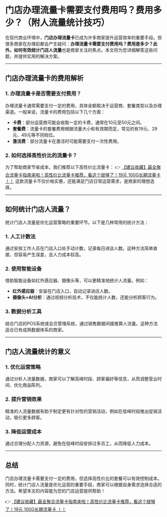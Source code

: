 # 门店办理流量卡需要支付费用吗？费用多少？（附人流量统计技巧）

在现代商业环境中，**门店办理流量卡**已成为许多商家提升运营效率的重要手段。但很多商家在办理前都会产生疑问：**办理流量卡需要支付费用吗？费用是多少？**此外，如何有效统计**门店人流量**也是商家关注的焦点。本文将为您详细解答这些问题，并提供实用的解决方案。

---

## 门店办理流量卡的费用解析

### 1. 办理流量卡是否需要支付费用？
办理流量卡通常需要支付一定的费用，具体金额取决于运营商、套餐类型以及办理渠道。一般来说，流量卡的费用包括以下几个方面：
- **卡费**：部分运营商可能会收取一定的卡费，通常在10元至50元之间。
- **套餐费**：流量卡的套餐费用根据流量大小和有效期而定，常见的有19元、29元、49元等不同档位。
- **激活费**：部分流量卡在激活时可能需要支付一次性费用。

### 2. 如何选择高性价比的流量卡？
为了帮助商家节省成本，我们推荐以下高性价比流量卡：
👉 [【建议收藏】最全聚合流量卡指南来啦！高性价比流量卡推荐，看这个就够了！19元 100G长期流量卡 ！！](https://bit.ly/Liuliangka)
这款流量卡不仅价格实惠，还能满足门店日常运营需求，是商家的理想选择。

---

## 如何统计门店人流量？

统计门店人流量是优化运营策略的重要环节。以下是几种常用的统计方法：

### 1. 人工计数法
通过安排工作人员在门店入口处手动计数，记录每日进店人数。这种方法简单直接，但容易产生误差，且人力成本较高。

### 2. 使用智能设备
借助智能设备如红外感应器、摄像头等，可以更精准地统计人流量。例如：
- **红外感应器**：安装在门店入口，自动记录进店人数。
- **摄像头+AI分析**：通过视频分析技术，不仅能统计人数，还能分析顾客行为。

### 3. 数据分析工具
结合门店的POS系统或会员管理系统，通过销售数据间接推算人流量。这种方法适合已有成熟数据体系的商家。

---

## 门店人流量统计的意义

### 1. 优化运营策略
通过分析人流量数据，商家可以了解高峰时段、顾客偏好等信息，从而调整营业时间、优化商品陈列。

### 2. 提升营销效果
精准的人流量数据有助于制定更有针对性的营销活动，例如在低峰时段推出促销活动，吸引更多顾客。

### 3. 降低运营成本
通过合理分配人力资源，避免在低峰时段安排过多员工，从而降低人力成本。

---

## 总结

门店办理流量卡需要支付一定的费用，但选择高性价比的套餐可以有效控制成本。同时，统计门店人流量是优化运营的重要手段，商家可以根据自身需求选择合适的方法。希望本文的内容能为您的门店运营提供帮助！

👉 [【建议收藏】最全聚合流量卡指南来啦！高性价比流量卡推荐，看这个就够了！19元 100G长期流量卡 ！！](https://bit.ly/Liuliangka)